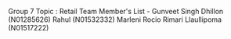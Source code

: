 Group 7
Topic : Retail
Team Member's List -
Gunveet Singh Dhillon (N01285626)
Rahul (N01532332)
Marleni Rocio Rimari Llaullipoma (N01517222)
